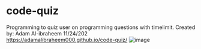 # code-quiz
Programming to quiz user on programming questions with timelimit.
Created by: Adam Al-ibraheem
11/24/202
https://adamalibraheem000.github.io/code-quiz/
![image](https://user-images.githubusercontent.com/47041038/143371558-8136f3b2-d80b-445e-b9bd-7584c4651409.png)
